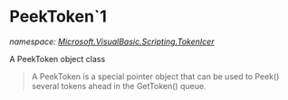 ﻿# PeekToken`1
_namespace: [Microsoft.VisualBasic.Scripting.TokenIcer](./index.md)_

A PeekToken object class

> 
>  A PeekToken is a special pointer object that can be used to Peek() several
>  tokens ahead in the GetToken() queue.
>  



